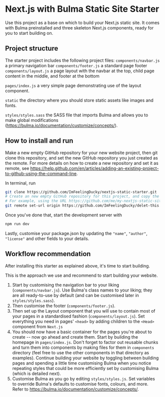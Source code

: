 # Next.js with Bulma Static Site Starter
Use this project as a base on which to build your Next.js static site. It comes with Bulma preinstalled and three skeleton Next.js components, ready for you to start building on.

## Project structure
The starter project includes the following project files:
`components/navbar.js` a primary navigation bar
`components/footer.js` a standard page footer
`components/layout.js` a page layout with the navbar at the top, child page content in the middle, and footer at the bottom

`pages/index.js` a very simple page demonstrating use of the layout component.

`static` the directory where you should store static assets like images and fonts.

`styles/styles.sass` the SASS file that imports Bulma and allows you to make global modifications (https://bulma.io/documentation/customize/concepts/).

## How to install and run
Make a new empty GitHub repository for your new website project, then git clone this repository, and set the new GitHub repository you just created as the remote. For more details on how to create a new repository and set it as remote, see https://help.github.com/en/articles/adding-an-existing-project-to-github-using-the-command-line.

In terminal, run
```bash
git clone https://github.com/ImFeelingDucky/nextjs-static-starter.git
# Create an new empty GitHub repository for this project, and copy the URL.
# For example, using the URL https://github.com/me/my-nextjs-static-site.git
git remote set-url origin https://github.com/ImFeelingDucky/delet-this.git
```

Once you've done that, start the development server with
```bash
npm run dev
```

Lastly, customise your package.json by updating the `"name"`, `"author"`, `"license"` and other fields to your details.

## Workflow recommendation
After installing this starter as explained above, it's time to start building.

This is the approach we use and recommend to start building your website.

1. Start by customising the navigation bar to your liking (`components/navbar.js`). Use Bulma's class names to your liking; they are all ready-to-use by default (and can be customised later in `styles/styles.sass`).
2. Then customise the footer (`components/footer.js`).
3. Then set up the Layout component that you will use to contain most of your pages in a standardised fashion (`components/layout.js`). Set everything you need in pages' `<head>` by adding children to the `<Head>` component from `Next.js`
4. You should now have a basic container for the pages you're about to create -- now go ahead and create them. Start by building the homepage in `pages/index.js`. Don't forget to factor out reusable chunks and turn them into components by making files for them in `components` directory (feel free to use the other components in that directory as examples). Continue building your website by toggling between building pages and spending a little time customising Bulma when you notice repeating styles that could be more efficiently set by customising Bulma (which is detailed next).
5. Customise Bulma as you go by editing `styles/styles.js`. Set variables to override Bulma's defaults to customise fonts, colours, and more. Refer to https://bulma.io/documentation/customize/concepts/.
